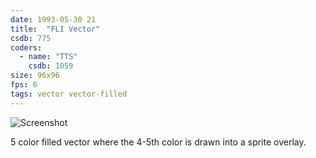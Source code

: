 ```yaml
---
date: 1993-05-30 21
title:  "FLI Vector"
csdb: 775
coders:
  - name: "TTS"
    csdb: 1059
size: 96x96
fps: 6
tags: vector vector-filled
---
```

![Screenshot](/c64wrd/oxyron/comalight10/filled-vector.png)

5 color filled vector where the 4-5th color is drawn into a sprite overlay.

<!--more-->
